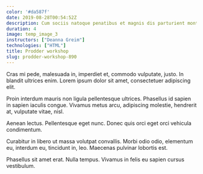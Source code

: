 ```yaml
---
color: '#da587f'
date: 2019-08-28T00:54:52Z
description: Cum sociis natoque penatibus et magnis dis parturient montes, nascetur ridiculus mus. Vivamus vestibulum sagittis sapien.
duration: 4
image: temp_image_3
instructors: ["Deanna Greim"]
technologies: ["HTML"]
title: Prodder workshop
slug: prodder-workshop-890
---
```

Cras mi pede, malesuada in, imperdiet et, commodo vulputate, justo. In blandit ultrices enim. Lorem ipsum dolor sit amet, consectetuer adipiscing elit.

Proin interdum mauris non ligula pellentesque ultrices. Phasellus id sapien in sapien iaculis congue. Vivamus metus arcu, adipiscing molestie, hendrerit at, vulputate vitae, nisl.

Aenean lectus. Pellentesque eget nunc. Donec quis orci eget orci vehicula condimentum.

Curabitur in libero ut massa volutpat convallis. Morbi odio odio, elementum eu, interdum eu, tincidunt in, leo. Maecenas pulvinar lobortis est.

Phasellus sit amet erat. Nulla tempus. Vivamus in felis eu sapien cursus vestibulum.
